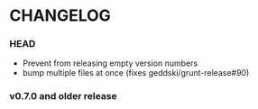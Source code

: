 # CHANGELOG

### HEAD

* Prevent from releasing empty version numbers
* bump multiple files at once (fixes geddski/grunt-release#90)

### v0.7.0 and older release

